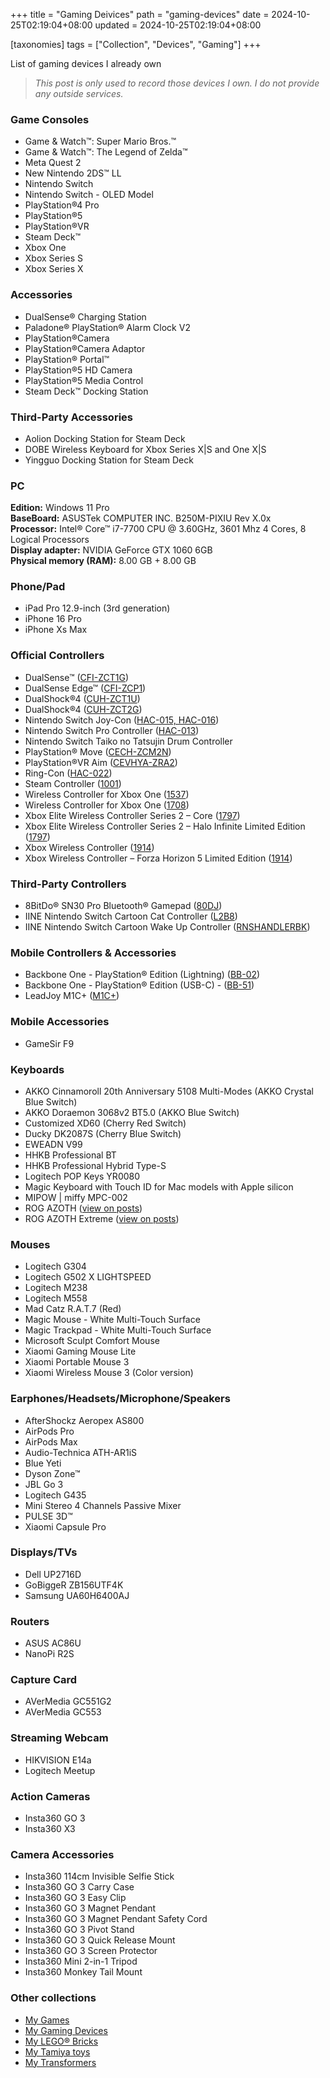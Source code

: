 +++
title = "Gaming Deivices"
path = "gaming-devices"
date = 2024-10-25T02:19:04+08:00
updated = 2024-10-25T02:19:04+08:00

[taxonomies]
tags = ["Collection", "Devices", "Gaming"]
+++

List of gaming devices I already own

> _This post is only used to record those devices I own. I do not provide any outside services._

<!-- more -->

### Game Consoles

- Game & Watch™: Super Mario Bros.™
- Game & Watch™: The Legend of Zelda™
- Meta Quest 2
- New Nintendo 2DS™ LL
- Nintendo Switch
- Nintendo Switch - OLED Model
- PlayStation®4 Pro
- PlayStation®5
- PlayStation®VR
- Steam Deck™
- Xbox One
- Xbox Series S
- Xbox Series X

### Accessories

- DualSense® Charging Station
- Paladone® PlayStation® Alarm Clock V2
- PlayStation®Camera
- PlayStation®Camera Adaptor
- PlayStation® Portal™
- PlayStation®5 HD Camera
- PlayStation®5 Media Control
- Steam Deck™ Docking Station

### Third-Party Accessories

- Aolion Docking Station for Steam Deck
- DOBE Wireless Keyboard for Xbox Series X|S and One X|S
- Yingguo Docking Station for Steam Deck

### PC

**Edition:** Windows 11 Pro\
**BaseBoard:** ASUSTek COMPUTER INC. B250M-PIXIU Rev X.0x\
**Processor:** Intel® Core™ i7-7700 CPU @ 3.60GHz, 3601 Mhz 4 Cores, 8 Logical Processors\
**Display adapter:** NVIDIA GeForce GTX 1060 6GB\
**Physical memory (RAM):** 8.00 GB + 8.00 GB

### Phone/Pad

- iPad Pro 12.9-inch (3rd generation)
- iPhone 16 Pro
- iPhone Xs Max

### Official Controllers

- DualSense™ ([CFI-ZCT1G](https://www.ifixit.com/Device/DualSense))
- DualSense Edge™ ([CFI-ZCP1](https://www.ifixit.com/Device/DualSense_Edge))
- DualShock®4 ([CUH-ZCT1U](https://www.ifixit.com/Device/DualShock_4))
- DualShock®4 ([CUH-ZCT2G](https://www.ifixit.com/Device/DualShock_4_CHU-ZCT2U))
- Nintendo Switch Joy-Con ([HAC-015, HAC-016](https://www.ifixit.com/Device/Joy-Con))
- Nintendo Switch Pro Controller ([HAC-013](https://www.ifixit.com/Device/Switch_Pro_Controller))
- Nintendo Switch Taiko no Tatsujin Drum Controller
- PlayStation® Move ([CECH-ZCM2N](https://www.ifixit.com/Device/PlayStation_Move))
- PlayStation®VR Aim ([CEVHYA-ZRA2](https://www.playstation.com/en-us/support/hardware/ps-vr-aim-controller-help/))
- Ring-Con ([HAC-022](https://www.youtube.com/watch?v=RRX7Ds0e2F8))
- Steam Controller ([1001](https://www.ifixit.com/Device/Steam_Controller))
- Wireless Controller for Xbox One ([1537](https://www.ifixit.com/Device/Xbox_One_Wireless_Controller_Model_1537))
- Wireless Controller for Xbox One ([1708](https://www.ifixit.com/Device/Xbox_One_Wireless_Controller_Model_1708))
- Xbox Elite Wireless Controller Series 2 – Core ([1797](https://www.ifixit.com/Device/Xbox_One_Elite_Wireless_Controller_Series_2))
- Xbox Elite Wireless Controller Series 2 – Halo Infinite Limited Edition ([1797](https://www.ifixit.com/Device/Xbox_One_Elite_Wireless_Controller_Series_2))
- Xbox Wireless Controller ([1914](https://www.ifixit.com/Device/Xbox_One_Wireless_Controller_%28Model_1914%29))
- Xbox Wireless Controller – Forza Horizon 5 Limited Edition ([1914](https://www.ifixit.com/Device/Xbox_One_Wireless_Controller_%28Model_1914%29))

### Third-Party Controllers

- 8BitDo® SN30 Pro Bluetooth® Gamepad ([80DJ](https://www.8bitdo.com/sn30-pro-g-classic-or-sn30-pro-sn/))
- IINE Nintendo Switch Cartoon Cat Controller ([L2B8](https://iine.store/products/iine-cartoon-kitten-wake-up-voice-wireless-controller-headset-support-compatible-nintendo-switch-switch-lite-switch-oled))
- IINE Nintendo Switch Cartoon Wake Up Controller ([RNSHANDLERBK](https://iine.store/products/iine-gen4-wireless-bluetooth-nfc-theme-controller-wake-up-function-support-amiibo-for-nintendo-switch-lite-oled?variant=42831620604059))

### Mobile Controllers & Accessories

- Backbone One - PlayStation® Edition (Lightning) ([BB-02](https://www.ifixit.com/Device/Backbone_One))
- Backbone One - PlayStation® Edition (USB-C) - ([BB-51](https://playbackbone.com/products/backbone-one-usb-c-playstation/))
- LeadJoy M1C+ ([M1C+](https://www.leadjoy.top/products/leadjoy-m1c))

### Mobile Accessories

- GameSir F9

### Keyboards

- AKKO Cinnamoroll 20th Anniversary 5108 Multi-Modes (AKKO Crystal Blue Switch)
- AKKO Doraemon 3068v2 BT5.0 (AKKO Blue Switch)
- Customized XD60 (Cherry Red Switch)
- Ducky DK2087S (Cherry Blue Switch)
- EWEADN V99
- HHKB Professional BT
- HHKB Professional Hybrid Type-S
- Logitech POP Keys YR0080
- Magic Keyboard with Touch ID for Mac models with Apple silicon
- MIPOW | miffy MPC-002
- ROG AZOTH ([view on posts](@/posts/20241022-rog-azoth-series.md))
- ROG AZOTH Extreme ([view on posts](@/posts/20241022-rog-azoth-series.md))

### Mouses

- Logitech G304
- Logitech G502 X LIGHTSPEED
- Logitech M238
- Logitech M558
- Mad Catz R.A.T.7 (Red)
- Magic Mouse - White Multi-Touch Surface
- Magic Trackpad - White Multi-Touch Surface
- Microsoft Sculpt Comfort Mouse
- Xiaomi Gaming Mouse Lite
- Xiaomi Portable Mouse 3
- Xiaomi Wireless Mouse 3 (Color version)

### Earphones/Headsets/Microphone/Speakers

- AfterShockz Aeropex AS800
- AirPods Pro
- AirPods Max
- Audio-Technica ATH-AR1iS
- Blue Yeti
- Dyson Zone™
- JBL Go 3
- Logitech G435
- Mini Stereo 4 Channels Passive Mixer
- PULSE 3D™
- Xiaomi Capsule Pro

### Displays/TVs

- Dell UP2716D
- GoBiggeR ZB156UTF4K
- Samsung UA60H6400AJ

### Routers

- ASUS AC86U
- NanoPi R2S

### Capture Card

- AVerMedia GC551G2
- AVerMedia GC553

### Streaming Webcam

- HIKVISION E14a
- Logitech Meetup

### Action Cameras

- Insta360 GO 3
- Insta360 X3

### Camera Accessories

- Insta360 114cm Invisible Selfie Stick
- Insta360 GO 3 Carry Case
- Insta360 GO 3 Easy Clip
- Insta360 GO 3 Magnet Pendant
- Insta360 GO 3 Magnet Pendant Safety Cord
- Insta360 GO 3 Pivot Stand
- Insta360 GO 3 Quick Release Mount
- Insta360 GO 3 Screen Protector
- Insta360 Mini 2-in-1 Tripod
- Insta360 Monkey Tail Mount

### Other collections

- [My Games](@/pages/games.md)
- [My Gaming Devices](@/pages/gaming-devices.md)
- [My LEGO® Bricks](@/pages/lego-bricks.md)
- [My Tamiya toys](@/pages/tamiya.md)
- [My Transformers](@/pages/transformers.md)
